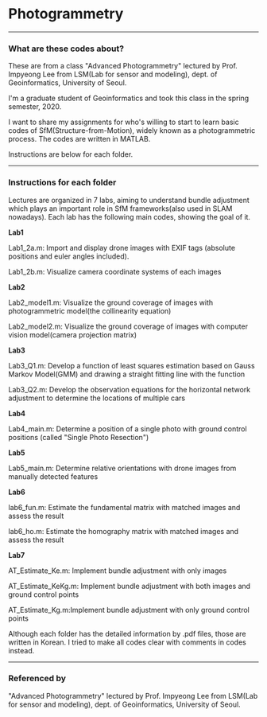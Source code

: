 # Photogrammetry

---

### What are these codes about?

These are from a class "Advanced Photogrammetry" lectured by Prof. Impyeong Lee from LSM(Lab for sensor and modeling), dept. of Geoinformatics, University of Seoul.

I'm a graduate student of Geoinformatics and took this class in the spring semester, 2020.

I want to share my assignments for who's willing to start to learn basic codes of SfM(Structure-from-Motion), widely known as a photogrammetric process. The codes are written in MATLAB.

Instructions are below for each folder.

---

### Instructions for each folder

Lectures are organized in 7 labs, aiming to understand bundle adjustment which plays an important role in SfM frameworks(also used in SLAM nowadays). Each lab has the following main codes, showing the goal of it.

**Lab1**

Lab1_2a.m: Import and display drone images with EXIF tags (absolute positions and euler angles included).

Lab1_2b.m: Visualize camera coordinate systems of each images

**Lab2**

Lab2_model1.m: Visualize the ground coverage of images with photogrammetric model(the collinearity equation)

Lab2_model2.m: Visualize the ground coverage of images with computer vision model(camera projection matrix)

**Lab3**

Lab3_Q1.m: Develop a function of least squares estimation based on Gauss Markov Model(GMM) and drawing a straight fitting line with the function

Lab3_Q2.m: Develop the observation equations for the horizontal network adjustment to determine the locations of multiple cars

**Lab4**

Lab4_main.m: Determine a position of a single photo with ground control positions (called "Single Photo Resection")

**Lab5**

Lab5_main.m: Determine relative orientations with drone images from manually detected features

**Lab6**

lab6_fun.m: Estimate the fundamental matrix with matched images and assess the result

lab6_ho.m: Estimate the homography matrix with matched images and assess the result

**Lab7**

AT_Estimate_Ke.m: Implement bundle adjustment with only images

AT_Estimate_KeKg.m: Implement bundle adjustment with both images and ground control points

AT_Estimate_Kg.m:Implement bundle adjustment with only ground control points

Although each folder has the detailed information by .pdf files, those are written in Korean. I tried to make all codes clear with comments in codes instead. 

---

### Referenced by

"Advanced Photogrammetry" lectured by Prof. Impyeong Lee from LSM(Lab for sensor and modeling), dept. of Geoinformatics, University of Seoul.
